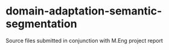 # domain-adaptation-semantic-segmentation
Source files submitted in conjunction with M.Eng project report
